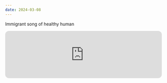 ```yaml
---
date: 2024-03-08
---
```

Immigrant song of healthy human
<iframe style="border-radius:12px" src="https://open.spotify.com/embed/track/5abrgPk03QlvclMtsh7ndV?utm_source=generator&theme=0" width="100%" height="152" frameBorder="0" allowfullscreen="" allow="autoplay; clipboard-write; encrypted-media; fullscreen; picture-in-picture" loading="lazy"></iframe>
